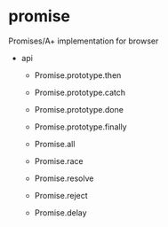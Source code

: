 # promise
Promises/A+ implementation for browser

- api

    - Promise.prototype.then
    - Promise.prototype.catch
    - Promise.prototype.done
    - Promise.prototype.finally

    - Promise.all
    - Promise.race
    - Promise.resolve
    - Promise.reject
    - Promise.delay

